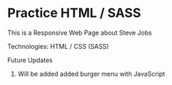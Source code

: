 # Practice HTML / SASS #

This is a Responsive Web Page about Steve Jobs

Technologies: HTML / CSS (SASS)

Future Updates
1. Will be added added burger menu with JavaScript
